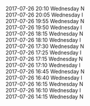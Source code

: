 2017-07-26 20:10 Wednesday  N  
2017-07-26 20:05 Wednesday  I  
2017-07-26 19:55 Wednesday  N  
2017-07-26 19:50 Wednesday  I  
2017-07-26 18:15 Wednesday  N  
2017-07-26 18:10 Wednesday  I  
2017-07-26 17:30 Wednesday  N  
2017-07-26 17:25 Wednesday  I  
2017-07-26 17:15 Wednesday  N  
2017-07-26 17:10 Wednesday  I  
2017-07-26 16:45 Wednesday  N  
2017-07-26 16:40 Wednesday  I  
2017-07-26 16:15 Wednesday  N  
2017-07-26 16:10 Wednesday  I  
2017-07-26 14:15 Wednesday  N  
